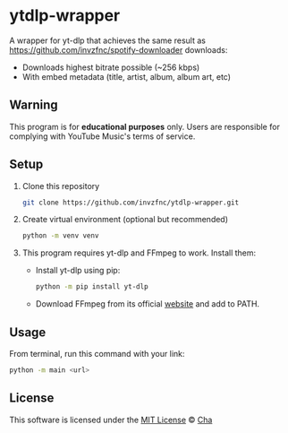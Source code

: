 # ytdlp-wrapper
A wrapper for yt-dlp that achieves the same result as https://github.com/invzfnc/spotify-downloader downloads:

- Downloads highest bitrate possible (~256 kbps)
- With embed metadata (title, artist, album, album art, etc)

## Warning
This program is for **educational purposes** only. Users are responsible for complying with YouTube Music's terms of service.

## Setup
1. Clone this repository
   ```sh
   git clone https://github.com/invzfnc/ytdlp-wrapper.git
   ```

2. Create virtual environment (optional but recommended)
   ```sh
   python -m venv venv
   ```

3. This program requires yt-dlp and FFmpeg to work. Install them:
   - Install yt-dlp using pip:
     ```sh
     python -m pip install yt-dlp
     ```
   - Download FFmpeg from its official [website](https://www.ffmpeg.org/download.html) and add to PATH.

## Usage
From terminal, run this command with your link:
```sh
python -m main <url>
```

## License
This software is licensed under the [MIT License](https://github.com/invzfnc/ytdlp-wrapper/blob/main/LICENSE) © [Cha](https://github.com/invzfnc)